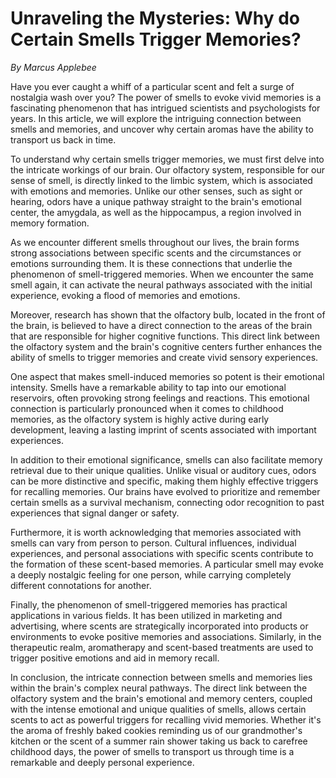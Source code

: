 # Unraveling the Mysteries: Why do Certain Smells Trigger Memories?

*By Marcus Applebee*

Have you ever caught a whiff of a particular scent and felt a surge of nostalgia wash over you? The power of smells to evoke vivid memories is a fascinating phenomenon that has intrigued scientists and psychologists for years. In this article, we will explore the intriguing connection between smells and memories, and uncover why certain aromas have the ability to transport us back in time.

To understand why certain smells trigger memories, we must first delve into the intricate workings of our brain. Our olfactory system, responsible for our sense of smell, is directly linked to the limbic system, which is associated with emotions and memories. Unlike our other senses, such as sight or hearing, odors have a unique pathway straight to the brain's emotional center, the amygdala, as well as the hippocampus, a region involved in memory formation.

As we encounter different smells throughout our lives, the brain forms strong associations between specific scents and the circumstances or emotions surrounding them. It is these connections that underlie the phenomenon of smell-triggered memories. When we encounter the same smell again, it can activate the neural pathways associated with the initial experience, evoking a flood of memories and emotions.

Moreover, research has shown that the olfactory bulb, located in the front of the brain, is believed to have a direct connection to the areas of the brain that are responsible for higher cognitive functions. This direct link between the olfactory system and the brain's cognitive centers further enhances the ability of smells to trigger memories and create vivid sensory experiences.

One aspect that makes smell-induced memories so potent is their emotional intensity. Smells have a remarkable ability to tap into our emotional reservoirs, often provoking strong feelings and reactions. This emotional connection is particularly pronounced when it comes to childhood memories, as the olfactory system is highly active during early development, leaving a lasting imprint of scents associated with important experiences.

In addition to their emotional significance, smells can also facilitate memory retrieval due to their unique qualities. Unlike visual or auditory cues, odors can be more distinctive and specific, making them highly effective triggers for recalling memories. Our brains have evolved to prioritize and remember certain smells as a survival mechanism, connecting odor recognition to past experiences that signal danger or safety.

Furthermore, it is worth acknowledging that memories associated with smells can vary from person to person. Cultural influences, individual experiences, and personal associations with specific scents contribute to the formation of these scent-based memories. A particular smell may evoke a deeply nostalgic feeling for one person, while carrying completely different connotations for another.

Finally, the phenomenon of smell-triggered memories has practical applications in various fields. It has been utilized in marketing and advertising, where scents are strategically incorporated into products or environments to evoke positive memories and associations. Similarly, in the therapeutic realm, aromatherapy and scent-based treatments are used to trigger positive emotions and aid in memory recall.

In conclusion, the intricate connection between smells and memories lies within the brain's complex neural pathways. The direct link between the olfactory system and the brain's emotional and memory centers, coupled with the intense emotional and unique qualities of smells, allows certain scents to act as powerful triggers for recalling vivid memories. Whether it's the aroma of freshly baked cookies reminding us of our grandmother's kitchen or the scent of a summer rain shower taking us back to carefree childhood days, the power of smells to transport us through time is a remarkable and deeply personal experience.